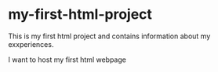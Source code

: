 # my-first-html-project
This is my first html project and contains information about my exxperiences.

I want to host my first html webpage